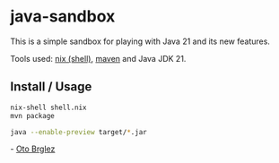 # java-sandbox

This is a simple sandbox for playing with Java 21 and its new features.

Tools used: [nix (shell)][nix-shell], [maven] and Java JDK 21.

## Install / Usage

```bash
nix-shell shell.nix
mvn package

java --enable-preview target/*.jar
```

\- [Oto Brglez](https://github.com/otobrglez)

[nix-shell]: https://nixos.org/
[maven]: https://maven.apache.org/

